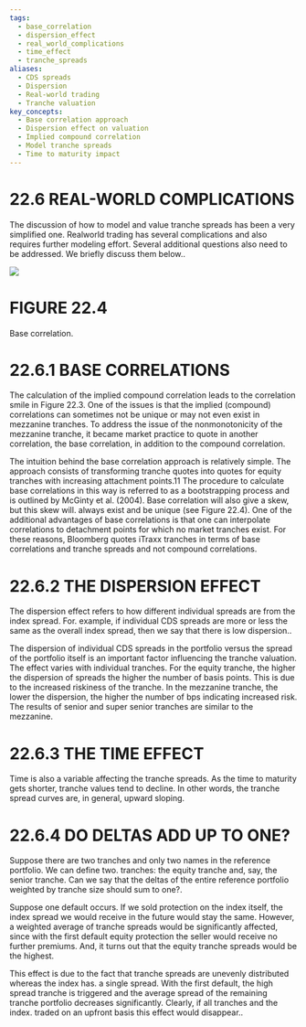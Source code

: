 ```yaml
---
tags:
  - base_correlation
  - dispersion_effect
  - real_world_complications
  - time_effect
  - tranche_spreads
aliases:
  - CDS spreads
  - Dispersion
  - Real-world trading
  - Tranche valuation
key_concepts:
  - Base correlation approach
  - Dispersion effect on valuation
  - Implied compound correlation
  - Model tranche spreads
  - Time to maturity impact
---
```


# 22.6 REAL-WORLD COMPLICATIONS  

The discussion of how to model and value tranche spreads has been a very simplified one. Realworld trading has several complications and also requires further modeling effort. Several additional questions also need to be addressed. We briefly discuss them below..  

![](2101131f85e5f9436ae33bb67eafa0b2939f40970511e5af82b1f745c0023409.jpg)  

# FIGURE 22.4  

Base correlation.  

# 22.6.1 BASE CORRELATIONS  

The calculation of the implied compound correlation leads to the correlation smile in Figure 22.3. One of the issues is that the implied (compound) correlations can sometimes not be unique or may not even exist in mezzanine tranches. To address the issue of the nonmonotonicity of the mezzanine tranche, it became market practice to quote in another correlation, the base correlation, in addition to the compound correlation.  

The intuition behind the base correlation approach is relatively simple. The approach consists of transforming tranche quotes into quotes for equity tranches with increasing attachment points.11 The procedure to calculate base correlations in this way is referred to as a bootstrapping process and is outlined by McGinty et al. (2004). Base correlation will also give a skew, but this skew will. always exist and be unique (see Figure 22.4). One of the additional advantages of base correlations is that one can interpolate correlations to detachment points for which no market tranches exist. For these reasons, Bloomberg quotes iTraxx tranches in terms of base correlations and tranche spreads and not compound correlations.  

# 22.6.2 THE DISPERSION EFFECT  

The dispersion effect refers to how different individual spreads are from the index spread. For. example, if individual CDS spreads are more or less the same as the overall index spread, then we say that there is low dispersion..  

The dispersion of individual CDS spreads in the portfolio versus the spread of the portfolio itself is an important factor influencing the tranche valuation. The effect varies with individual tranches. For the equity tranche, the higher the dispersion of spreads the higher the number of basis points. This is due to the increased riskiness of the tranche. In the mezzanine tranche, the lower the dispersion, the higher the number of bps indicating increased risk. The results of senior and super senior tranches are similar to the mezzanine.  

# 22.6.3 THE TIME EFFECT  

Time is also a variable affecting the tranche spreads. As the time to maturity gets shorter, tranche values tend to decline. In other words, the tranche spread curves are, in general, upward sloping.  

# 22.6.4 DO DELTAS ADD UP TO ONE?  

Suppose there are two tranches and only two names in the reference portfolio. We can define two. tranches: the equity tranche and, say, the senior tranche. Can we say that the deltas of the entire reference portfolio weighted by tranche size should sum to one?.  

Suppose one default occurs. If we sold protection on the index itself, the index spread we would receive in the future would stay the same. However, a weighted average of tranche spreads would be significantly affected, since with the first default equity protection the seller would receive no further premiums. And, it turns out that the equity tranche spreads would be the highest.  

This effect is due to the fact that tranche spreads are unevenly distributed whereas the index has. a single spread. With the first default, the high spread tranche is triggered and the average spread of the remaining tranche portfolio decreases significantly. Clearly, if all tranches and the index. traded on an upfront basis this effect would disappear..  
